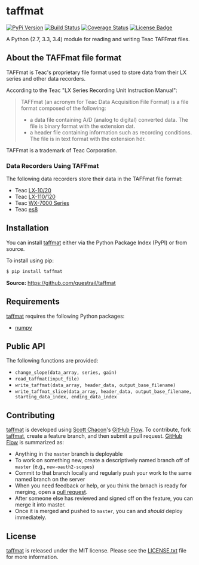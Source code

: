# taffmat

[![PyPi Version][pypi ver image]][pypi ver link]
[![Build Status][travis image]][travis link]
[![Coverage Status][coveralls image]][coveralls link]
[![License Badge][license image]][LICENSE.txt]

A Python (2.7, 3.3, 3.4) module for reading and writing Teac TAFFmat
files.

## About the TAFFmat file format

TAFFmat is Teac's proprietary file format used to store data from their
LX series and other data recorders.

According to the Teac "LX Series Recording Unit Instruction Manual":

>  TAFFmat (an acronym for Teac Data Acquisition File Format) is a
>  file format composed of the following:
>
>  * a data file containing A/D (analog to digital) converted data. The
>    file is binary format with the extension dat.
>  * a header file containing information such as recording
>    conditions. The file is in text format with the extension hdr.

TAFFmat is a trademark of Teac Corporation.

### Data Recorders Using TAFFmat

The following data recorders store their data in the TAFFmat file format:

* Teac [LX-10/20][]
* Teac [LX-110/120][]
* Teac [WX-7000 Series][]
* Teac [es8][]

## Installation

You can install [taffmat][] either via the Python Package Index (PyPI)
or from source.

To install using pip:

```bash
$ pip install taffmat
```

**Source:** https://github.com/questrail/taffmat

## Requirements

[taffmat][] requires the following Python packages:

* [numpy][]

## Public API

The following functions are provided:

- `change_slope(data_array, series, gain)`
- `read_taffmat(input_file)`
- `write_taffmat(data_array, header_data, output_base_filename)`
- `write_taffmat_slice(data_array, header_data, output_base_filename,
                       starting_data_index, ending_data_index`




## Contributing

[taffmat][] is developed using [Scott Chacon][]'s [GitHub Flow][]. To
contribute, fork [taffmat][], create a feature branch, and then submit
a pull request.  [GitHub Flow][] is summarized as:

- Anything in the `master` branch is deployable
- To work on something new, create a descriptively named branch off of
  `master` (e.g., `new-oauth2-scopes`)
- Commit to that branch locally and regularly push your work to the same
  named branch on the server
- When you need feedback or help, or you think the brnach is ready for
  merging, open a [pull request][].
- After someone else has reviewed and signed off on the feature, you can
  merge it into master.
- Once it is merged and pushed to `master`, you can and *should* deploy
  immediately.

## License

[taffmat][] is released under the MIT license. Please see the
[LICENSE.txt][] file for more information.

[coveralls image]: http://img.shields.io/coveralls/questrail/taffmat/master.svg
[coveralls link]: https://coveralls.io/r/questrail/taffmat
[es8]: http://teac-ipd.com/data-recorders/es8/
[github flow]: http://scottchacon.com/2011/08/31/github-flow.html
[LICENSE.txt]: https://github.com/questrail/taffmat/blob/master/LICENSE.txt
[license image]: http://img.shields.io/pypi/l/taffmat.svg
[LX-10/20]: http://www.teac.co.jp/en/industry/measurement/datarecorder/lx10/index.html
[LX-110/120]: http://teac-ipd.com/data-recorders/lx-110120/
[numpy]: http://www.numpy.org
[pull request]: https://help.github.com/articles/using-pull-requests
[pypi ver image]: http://img.shields.io/pypi/v/taffmat.svg
[pypi ver link]: https://pypi.python.org/pypi/taffmat/
[scott chacon]: http://scottchacon.com/about.html
[taffmat]: https://github.com/questrail/taffmat
[travis image]: http://img.shields.io/travis/questrail/taffmat/master.svg
[travis link]: https://travis-ci.org/questrail/taffmat
[WX-7000 Series]: http://teac-ipd.com/wx-7000/
